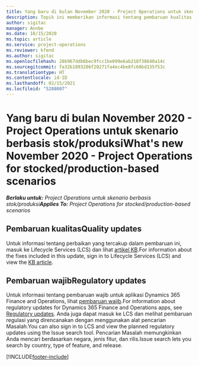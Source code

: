 ```yaml
---
title: Yang baru di bulan November 2020 - Project Operations untuk skenario berbasis stok/produksi
description: Topik ini memberikan informasi tentang pembaruan kualitas yang tersedia pada rilis November 2020 penyebaran Project Operations Lite untuk skenario berbasis produksi/stok.
author: sigitac
manager: Annbe
ms.date: 10/15/2020
ms.topic: article
ms.service: project-operations
ms.reviewer: kfend
ms.author: sigitac
ms.openlocfilehash: 28b967ddb6bec9fcc1be099e6ab218f38640a14c
ms.sourcegitcommit: fa32b1893286f20271fa4ec4be8fc68bd135f53c
ms.translationtype: HT
ms.contentlocale: id-ID
ms.lasthandoff: 02/15/2021
ms.locfileid: "5288007"
---
```

# <a name="whats-new-november-2020---project-operations-for-stockedproduction-based-scenarios"></a><span data-ttu-id="5202c-103">Yang baru di bulan November 2020 - Project Operations untuk skenario berbasis stok/produksi</span><span class="sxs-lookup"><span data-stu-id="5202c-103">What's new November 2020 - Project Operations for stocked/production-based scenarios</span></span>

<span data-ttu-id="5202c-104">_**Berlaku untuk:** Project Operations untuk skenario berbasis stok/produksi_</span><span class="sxs-lookup"><span data-stu-id="5202c-104">_**Applies To:** Project Operations for stocked/production-based scenarios_</span></span>

## <a name="quality-updates"></a><span data-ttu-id="5202c-105">Pembaruan kualitas</span><span class="sxs-lookup"><span data-stu-id="5202c-105">Quality updates</span></span>

<span data-ttu-id="5202c-106">Untuk informasi tentang perbaikan yang tercakup dalam pembaruan ini, masuk ke Lifecycle Services (LCS) dan lihat [artikel KB](https://fix.lcs.dynamics.com/Issue/Details?bugId=488609&amp;dbType=3&amp;qc=8251e8e1d5e2386de850599926c1adc3fec8e2ba25308036d22cdfe0a1c28fc7).</span><span class="sxs-lookup"><span data-stu-id="5202c-106">For information about the fixes included in this update, sign in to Lifecycle Services (LCS) and view the [KB article](https://fix.lcs.dynamics.com/Issue/Details?bugId=488609&amp;dbType=3&amp;qc=8251e8e1d5e2386de850599926c1adc3fec8e2ba25308036d22cdfe0a1c28fc7).</span></span>

## <a name="regulatory-updates"></a><span data-ttu-id="5202c-107">Pembaruan wajib</span><span class="sxs-lookup"><span data-stu-id="5202c-107">Regulatory updates</span></span>

<span data-ttu-id="5202c-108">Untuk informasi tentang pembaruan wajib untuk aplikasi Dynamics 365 Finance and Operations, lihat [pembaruan wajib](https://docs.microsoft.com/dynamics365/finance/localizations/regulatory-updates).</span><span class="sxs-lookup"><span data-stu-id="5202c-108">For information about regulatory updates for Dynamics 365 Finance and Operations apps, see [Regulatory updates](https://docs.microsoft.com/dynamics365/finance/localizations/regulatory-updates).</span></span> <span data-ttu-id="5202c-109">Anda juga dapat masuk ke LCS dan melihat pembaruan regulasi yang direncanakan dengan menggunakan alat pencarian Masalah.</span><span class="sxs-lookup"><span data-stu-id="5202c-109">You can also sign in to LCS and view the planned regulatory updates using the Issue search tool.</span></span> <span data-ttu-id="5202c-110">Pencarian Masalah memungkinkan Anda mencari berdasarkan negara, jenis fitur, dan rilis.</span><span class="sxs-lookup"><span data-stu-id="5202c-110">Issue search lets you search by country, type of feature, and release.</span></span>


[!INCLUDE[footer-include](../../includes/footer-banner.md)]